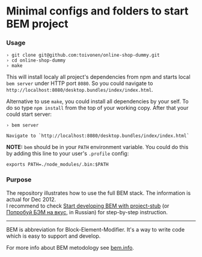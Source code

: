 Minimal configs and folders to start BEM project 
================================================

### Usage

    › git clone git@github.com:toivonen/online-shop-dummy.git
    › cd online-shop-dummy
    › make

This will install localy all project's dependencies from npm and starts local `bem server`
under HTTP port `8080`. So you could navigate to `http://localhost:8080/desktop.bundles/index/index.html`.

Alternative to use `make`, you could install all dependencies by your self. To do so type `npm install` from the top
of your working copy. After that your could start server:

    › bem server

    Navigate to `http://localhost:8080/desktop.bundles/index/index.html`

**NOTE:** `bem` should be in your `PATH` environment variable. You could do this by adding this line to your user's
`.profile` config:

    exports PATH=./node_modules/.bin:$PATH

### Purpose

The repository illustrates how to use the full BEM stack. The information is
actual for Dec 2012.<br/>
I recommend to check [Start developing BEM with
project-stub](http://bem.info/articles/start-with-project-stub/) (or [Попробуй
БЭМ на вкус](http://habrahabr.ru/post/162385/), in Russian) for step-by-step
instruction.

---

BEM is abbreviation for Block-Element-Modifier. It's a way to write code which is easy to support and develop.

For more info about BEM metodology see [bem.info](http://bem.info/).
